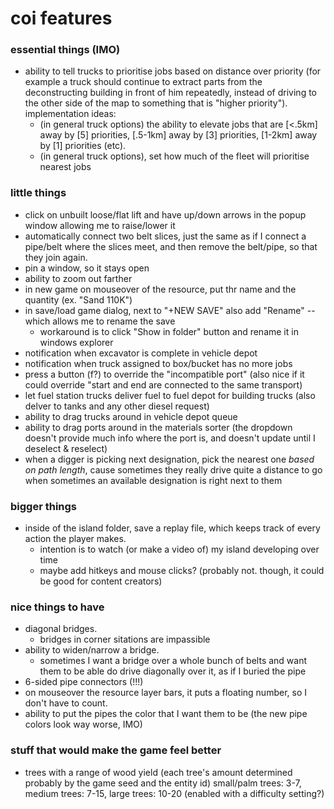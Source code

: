 # coi features

### essential things (IMO)
- ability to tell trucks to prioritise jobs based on distance over priority (for example a truck should continue to extract parts from the deconstructing building in front of him repeatedly, instead of driving to the other side of the map to something that is "higher priority"). implementation ideas:
	- (in general truck options) the ability to elevate jobs that are [<.5km] away by [5] priorities, [.5-1km] away by [3] priorities, [1-2km] away by [1] priorities (etc).
	- (in general truck options), set how much of the fleet will prioritise nearest jobs

### little things
- click on unbuilt loose/flat lift and have up/down arrows in the popup window allowing me to raise/lower it
- automatically connect two belt slices, just the same as if I connect a pipe/belt where the slices meet, and then remove the belt/pipe, so that they join again.
- pin a window, so it stays open
- ability to zoom out farther
- in new game on mouseover of the resource, put thr name and the quantity (ex. "Sand 110K")
- in save/load game dialog, next to "+NEW SAVE" also add "Rename" -- which allows me to rename the save
	- workaround is to click "Show in folder" button and rename it in windows explorer
- notification when excavator is complete in vehicle depot
- notification when truck assigned to box/bucket has no more jobs
- press a button (f?) to override the "incompatible port" (also nice if it could override "start and end are connected to the same transport)
- let fuel station trucks deliver fuel to fuel depot for building trucks (also delver to tanks and any other diesel request)
- ability to drag trucks around in vehicle depot queue
- ability to drag ports around in the materials sorter (the dropdown doesn't provide much info where the port is, and doesn't update until I deselect & reselect)
- when a digger is picking next designation, pick the nearest one *based on path length*, cause sometimes they really drive quite a distance to go when sometimes an available designation is right next to them


### bigger things
- inside of the island folder, save a replay file, which keeps track of every action the player makes.
	- intention is to watch (or make a video of) my island developing over time
	- maybe add hitkeys and mouse clicks? (probably not. though, it could be good for content creators)


### nice things to have
- diagonal bridges.
	- bridges in corner sitations are impassible
- ability to widen/narrow a bridge.
	- sometimes I want a bridge over a whole bunch of belts and want them to be able do drive diagonally over it, as if I buried the pipe
- 6-sided pipe connectors (!!!)
- on mouseover the resource layer bars, it puts a floating number, so I don't have to count.
- ability to put the pipes the color that I want them to be (the new pipe colors look way worse, IMO)


### stuff that would make the game feel better
- trees with a range of wood yield (each tree's amount determined probably by the game seed and the entity id) small/palm trees: 3-7, medium trees: 7-15, large trees: 10-20 (enabled with a difficulty setting?)
